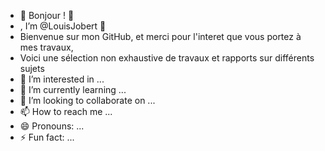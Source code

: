 - 👋 Bonjour ! 👋
- , I’m @LouisJobert 👋
- Bienvenue sur mon GitHub, et merci pour l'interet que vous portez à mes travaux,
- Voici une sélection non exhaustive de travaux et rapports sur différents sujets
- 👀 I’m interested in ...
- 🌱 I’m currently learning ...
- 💞️ I’m looking to collaborate on ...
- 📫 How to reach me ...
- 😄 Pronouns: ...
- ⚡ Fun fact: ...

<!---
LouisJobert/LouisJobert is a ✨ special ✨ repository because its `README.md` (this file) appears on your GitHub profile.
You can click the Preview link to take a look at your changes.
--->

